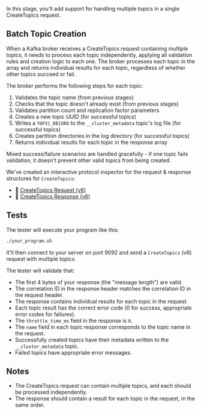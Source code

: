 In this stage, you'll add support for handling multiple topics in a single CreateTopics request.

## Batch Topic Creation

When a Kafka broker receives a CreateTopics request containing multiple topics, it needs to process each topic independently, applying all validation rules and creation logic to each one. The broker processes each topic in the array and returns individual results for each topic, regardless of whether other topics succeed or fail.

The broker performs the following steps for each topic:
1. Validates the topic name (from previous stages)
2. Checks that the topic doesn't already exist (from previous stages)
3. Validates partition count and replication factor parameters
4. Creates a new topic UUID (for successful topics)
5. Writes a `TOPIC_RECORD` to the `__cluster_metadata` topic's log file (for successful topics)
6. Creates partition directories in the log directory (for successful topics)
7. Returns individual results for each topic in the response array

Mixed success/failure scenarios are handled gracefully - if one topic fails validation, it doesn't prevent other valid topics from being created.

We've created an interactive protocol inspector for the request & response structures for `CreateTopics`:

- 🔎 [CreateTopics Request (v6)](https://binspec.org/kafka-createtopics-request-v6)
- 🔎 [CreateTopics Response (v6)](https://binspec.org/kafka-createtopics-response-v6)

## Tests

The tester will execute your program like this:

```bash
./your_program.sh
```

It'll then connect to your server on port 9092 and send a `CreateTopics` (v6) request with multiple topics.

The tester will validate that:

- The first 4 bytes of your response (the "message length") are valid.
- The correlation ID in the response header matches the correlation ID in the request header.
- The response contains individual results for each topic in the request.
- Each topic result has the correct error code (0 for success, appropriate error codes for failures).
- The `throttle_time_ms` field in the response is `0`.
- The `name` field in each topic response corresponds to the topic name in the request.
- Successfully created topics have their metadata written to the `__cluster_metadata` topic.
- Failed topics have appropriate error messages.

## Notes

- The CreateTopics request can contain multiple topics, and each should be processed independently.
- The response should contain a result for each topic in the request, in the same order.